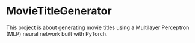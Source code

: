 # MovieTitleGenerator
This project is about generating movie titles using a Multilayer Perceptron (MLP) neural network built with PyTorch.
